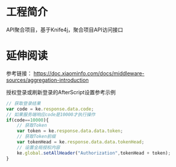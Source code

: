 # 工程简介
API聚合项目，基于Knife4j，聚合项目API访问接口


# 延伸阅读
参考链接：
https://doc.xiaominfo.com/docs/middleware-sources/aggregation-introduction

授权登录或刷新登录的AfterScript设置参考示例

```javascript
// 获取登录结果
var code = ke.response.data.code;
// 如果服务端响应code是10000才执行操作
if(code==10000){
    // 获取Token
    var token = ke.response.data.data.token;
    // 获取Token前缀
    var tokenHead = ke.response.data.data.tokenHead;
    // 设置全局授权内容
    ke.global.setAllHeader("Authorization",tokenHead + token);
}
```

